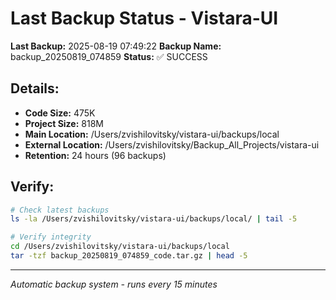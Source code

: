# Last Backup Status - Vistara-UI

**Last Backup:** 2025-08-19 07:49:22
**Backup Name:** backup_20250819_074859
**Status:** ✅ SUCCESS

## Details:
- **Code Size:** 475K
- **Project Size:** 818M
- **Main Location:** /Users/zvishilovitsky/vistara-ui/backups/local
- **External Location:** /Users/zvishilovitsky/Backup_All_Projects/vistara-ui
- **Retention:** 24 hours (96 backups)

## Verify:
```bash
# Check latest backups
ls -la /Users/zvishilovitsky/vistara-ui/backups/local/ | tail -5

# Verify integrity
cd /Users/zvishilovitsky/vistara-ui/backups/local
tar -tzf backup_20250819_074859_code.tar.gz | head -5
```

---
*Automatic backup system - runs every 15 minutes*
